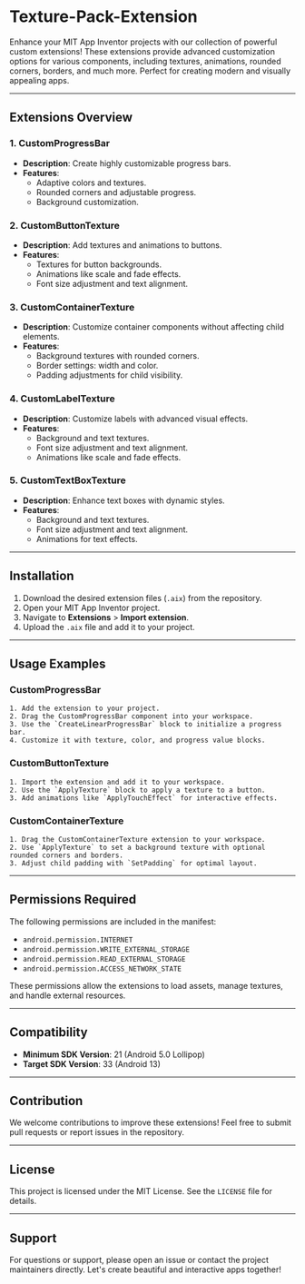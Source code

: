 # Texture-Pack-Extension

Enhance your MIT App Inventor projects with our collection of powerful custom extensions! These extensions provide advanced customization options for various components, including textures, animations, rounded corners, borders, and much more. Perfect for creating modern and visually appealing apps.

---

## Extensions Overview

### 1. **CustomProgressBar**
- **Description**: Create highly customizable progress bars.
- **Features**:
  - Adaptive colors and textures.
  - Rounded corners and adjustable progress.
  - Background customization.

### 2. **CustomButtonTexture**
- **Description**: Add textures and animations to buttons.
- **Features**:
  - Textures for button backgrounds.
  - Animations like scale and fade effects.
  - Font size adjustment and text alignment.

### 3. **CustomContainerTexture**
- **Description**: Customize container components without affecting child elements.
- **Features**:
  - Background textures with rounded corners.
  - Border settings: width and color.
  - Padding adjustments for child visibility.

### 4. **CustomLabelTexture**
- **Description**: Customize labels with advanced visual effects.
- **Features**:
  - Background and text textures.
  - Font size adjustment and text alignment.
  - Animations like scale and fade effects.

### 5. **CustomTextBoxTexture**
- **Description**: Enhance text boxes with dynamic styles.
- **Features**:
  - Background and text textures.
  - Font size adjustment and text alignment.
  - Animations for text effects.

---

## Installation

1. Download the desired extension files (`.aix`) from the repository.
2. Open your MIT App Inventor project.
3. Navigate to **Extensions** > **Import extension**.
4. Upload the `.aix` file and add it to your project.

---

## Usage Examples

### CustomProgressBar
```blocks
1. Add the extension to your project.
2. Drag the CustomProgressBar component into your workspace.
3. Use the `CreateLinearProgressBar` block to initialize a progress bar.
4. Customize it with texture, color, and progress value blocks.
```

### CustomButtonTexture
```blocks
1. Import the extension and add it to your workspace.
2. Use the `ApplyTexture` block to apply a texture to a button.
3. Add animations like `ApplyTouchEffect` for interactive effects.
```

### CustomContainerTexture
```blocks
1. Drag the CustomContainerTexture extension to your workspace.
2. Use `ApplyTexture` to set a background texture with optional rounded corners and borders.
3. Adjust child padding with `SetPadding` for optimal layout.
```

---

## Permissions Required

The following permissions are included in the manifest:
- `android.permission.INTERNET`
- `android.permission.WRITE_EXTERNAL_STORAGE`
- `android.permission.READ_EXTERNAL_STORAGE`
- `android.permission.ACCESS_NETWORK_STATE`

These permissions allow the extensions to load assets, manage textures, and handle external resources.

---

## Compatibility

- **Minimum SDK Version**: 21 (Android 5.0 Lollipop)
- **Target SDK Version**: 33 (Android 13)

---

## Contribution

We welcome contributions to improve these extensions! Feel free to submit pull requests or report issues in the repository.

---

## License

This project is licensed under the MIT License. See the `LICENSE` file for details.

---

## Support

For questions or support, please open an issue or contact the project maintainers directly. Let's create beautiful and interactive apps together!


